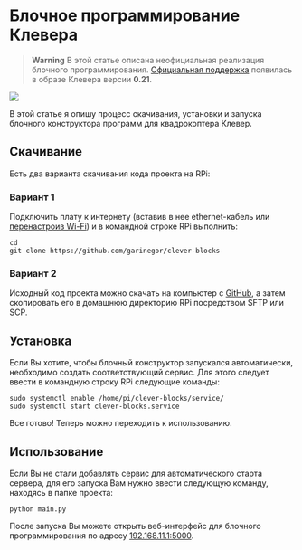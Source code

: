 # Блочное программирование Клевера

> **Warning** В этой статье описана неофициальная реализация блочного программирования. [Официальная поддержка](blocks.md) появилась в образе Клевера версии **0.21**.

<img src="../assets/clever_blocks.jpg">

В этой статье я опишу процесс скачивания, установки и запуска блочного конструктора программ для квадрокоптера Клевер.

## Скачивание

Есть два варианта скачивания кода проекта на RPi:

### Вариант 1

Подключить плату к интернету (вставив в нее ethernet-кабель или [перенастроив Wi-Fi](network.md)) и в командной строке RPi выполнить:

```
cd
git clone https://github.com/garinegor/clever-blocks
```

### Вариант 2

Исходный код проекта можно скачать на компьютер с [GitHub](https://github.com/garinegor/clever-blocks), а затем скопировать его в домашнюю директорию RPi посредством SFTP или SCP.

## Установка

Если Вы хотите, чтобы блочный конструктор запускался автоматически, необходимо создать соответствующий сервис. Для этого следует ввести в командную строку RPi следующие команды:

```
sudo systemctl enable /home/pi/clever-blocks/service/
sudo systemctl start clever-blocks.service
```

Все готово! Теперь можно переходить к использованию.

## Использование

Если Вы не стали добавлять сервис для автоматического старта сервера, для его запуска Вам нужно ввести следующую команду, находясь в папке проекта:

```
python main.py
```

После запуска Вы можете открыть веб-интерфейс для блочного программирования по адресу [192.168.11.1:5000](http://192.168.11.1:5000).

